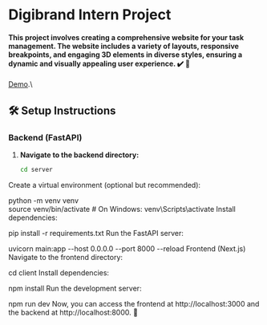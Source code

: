 # Digibrand Intern Project

<h4>This project involves creating a comprehensive website for your task management. The website includes a variety of layouts, responsive breakpoints, and engaging 3D elements in diverse styles, ensuring a dynamic and visually appealing user experience. ✔️ 🚀</h4>  

[Demo](https://ez-task-pi.vercel.app).\

## 🛠️ Setup Instructions  

### Backend (FastAPI)  

1. **Navigate to the backend directory:**  
   ```sh
   cd server
Create a virtual environment (optional but recommended):


python -m venv venv  
source venv/bin/activate  # On Windows: venv\Scripts\activate
Install dependencies:


pip install -r requirements.txt
Run the FastAPI server:


uvicorn main:app --host 0.0.0.0 --port 8000 --reload
Frontend (Next.js)
Navigate to the frontend directory:


cd client
Install dependencies:


npm install
Run the development server:


npm run dev
Now, you can access the frontend at http://localhost:3000 and the backend at http://localhost:8000. 🚀


